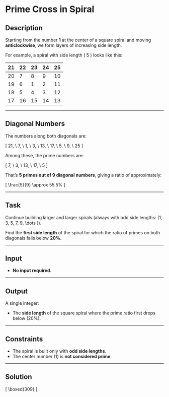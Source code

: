 # Prime Cross in Spiral

## Description

Starting from the number **1** at the center of a square spiral and moving **anticlockwise**, we form layers of increasing side length.

For example, a spiral with side length \( 5 \) looks like this:

| 21 | 22 | 23 | 24 | 25 |
|----|----|----|----|----|
| 20 |  7 |  8 |  9 | 10 |
| 19 |  6 |  1 |  2 | 11 |
| 18 |  5 |  4 |  3 | 12 |
| 17 | 16 | 15 | 14 | 13 |

---

## Diagonal Numbers

The numbers along both diagonals are:

\[
21, \ 7, \ 1, \ 3, \ 13, \ 17, \ 5, \ 9, \ 25
\]

Among these, the prime numbers are:

\[
7, \ 3, \ 13, \ 17, \ 5
\]

That’s **5 primes out of 9 diagonal numbers**, giving a ratio of approximately:

\[
\frac{5}{9} \approx 55.5\%
\]

---

## Task

Continue building larger and larger spirals (always with odd side lengths: \(1, 3, 5, 7, 9, \dots \)).

Find the **first side length** of the spiral for which the ratio of primes on both diagonals falls below **20%**.

---

## Input

- **No input required.**

---

## Output

A single integer:

- The **side length** of the square spiral where the prime ratio first drops below \(20\%\).

---

## Constraints

- The spiral is built only with **odd side lengths**.
- The center number \(1\) is **not considered prime**.

---

## Solution

\[
\boxed{309}
\]
